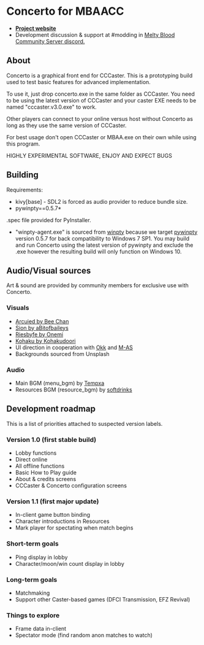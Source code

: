 # Concerto for MBAACC
* [**Project website**](https://concerto.shib.live)
* Development discussion & support at #modding in [Melty Blood Community Server discord.](https://discord.gg/KeuSaJ5My8)

## About

Concerto is a graphical front end for CCCaster. This is a prototyping build used to test basic features for advanced implementation.

To use it, just drop concerto.exe in the same folder as CCCaster. You need to be using the latest version of CCCaster and your caster EXE needs to be named "cccaster.v3.0.exe" to work.

Other players can connect to your online versus host without Concerto as long as they use the same version of CCCaster.

For best usage don't open CCCaster or MBAA.exe on their own while using this program.

HIGHLY EXPERIMENTAL SOFTWARE, ENJOY AND EXPECT BUGS

## Building
Requirements:
* kivy[base] - SDL2 is forced as audio provider to reduce bundle size.
* pywinpty==0.5.7*

.spec file provided for PyInstaller. 

* "winpty-agent.exe" is sourced from [winpty](https://github.com/rprichard/winpty) because we target [pywinpty](https://github.com/spyder-ide/pywinpty) version 0.5.7 for back compatibility to Windows 7 SP1. You may build and run Concerto using the latest version of pywinpty and exclude the .exe however the resulting build will only function on Windows 10.

## Audio/Visual sources
Art & sound are provided by community members for exclusive use with Concerto.
### Visuals
* [Arcuied by Bee Chan](https://twitter.com/Bee_Sempai/status/1345577709104205826?s=20)
* [Sion by aBitofbaileys](https://www.pixiv.net/en/artworks/90676177)
* [Riesbyfe by Onemi](https://www.pixiv.net/en/artworks/90219044)
* [Kohaku by Kohakudoori](https://www.pixiv.net/en/artworks/83141238)
* UI direction in cooperation with [Okk](https://github.com/okkdev) and [M-AS](https://twitter.com/matthewrobo)
* Backgrounds sourced from Unsplash
### Audio
* Main BGM (menu_bgm) by [Tempxa](https://twitter.com/TempxaRK9)
* Resources BGM (resource_bgm) by [softdrinks](https://twitter.com/soffdrinks)

## Development roadmap
This is a list of priorities attached to suspected version labels.

### Version 1.0 (first stable build)
* Lobby functions
* Direct online
* All offline functions
* Basic How to Play guide
* About & credits screens
* CCCaster & Concerto configuration screens

### Version 1.1 (first major update)
* In-client game button binding
* Character introductions in Resources
* Mark player for spectating when match begins

### Short-term goals
* Ping display in lobby
* Character/moon/win count display in lobby

### Long-term goals
* Matchmaking
* Support other Caster-based games (DFCI Transmission, EFZ Revival)

### Things to explore
* Frame data in-client
* Spectator mode (find random anon matches to watch)
